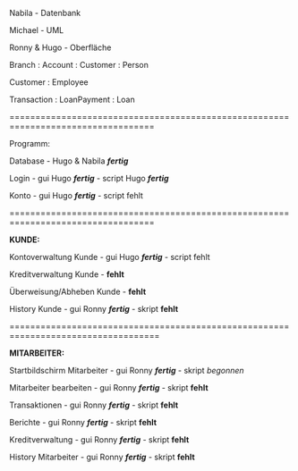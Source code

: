Nabila - Datenbank

Michael - UML

Ronny & Hugo - Oberfläche


Branch : Account : Customer : Person

Customer : Employee

Transaction : LoanPayment : Loan



==================================================================================

Programm:

Database - Hugo & Nabila ***fertig***

Login - gui Hugo ***fertig*** - script Hugo ***fertig***

Konto - gui Hugo ***fertig*** - script fehlt

==================================================================================

**KUNDE:**

Kontoverwaltung Kunde - gui Hugo ***fertig*** - script fehlt

Kreditverwaltung Kunde - **fehlt**

Überweisung/Abheben Kunde - **fehlt**

History Kunde - gui Ronny ***fertig*** - skript **fehlt**

===================================================================================

**MITARBEITER:**

Startbildschirm Mitarbeiter - gui Ronny ***fertig*** - skript *begonnen*

Mitarbeiter bearbeiten - gui Ronny ***fertig*** - skript **fehlt**

Transaktionen  - gui Ronny ***fertig*** - skript **fehlt**

Berichte  - gui Ronny ***fertig*** - skript **fehlt**

Kreditverwaltung  - gui Ronny ***fertig*** - skript **fehlt**

History Mitarbeiter  - gui Ronny ***fertig*** - skript **fehlt**
